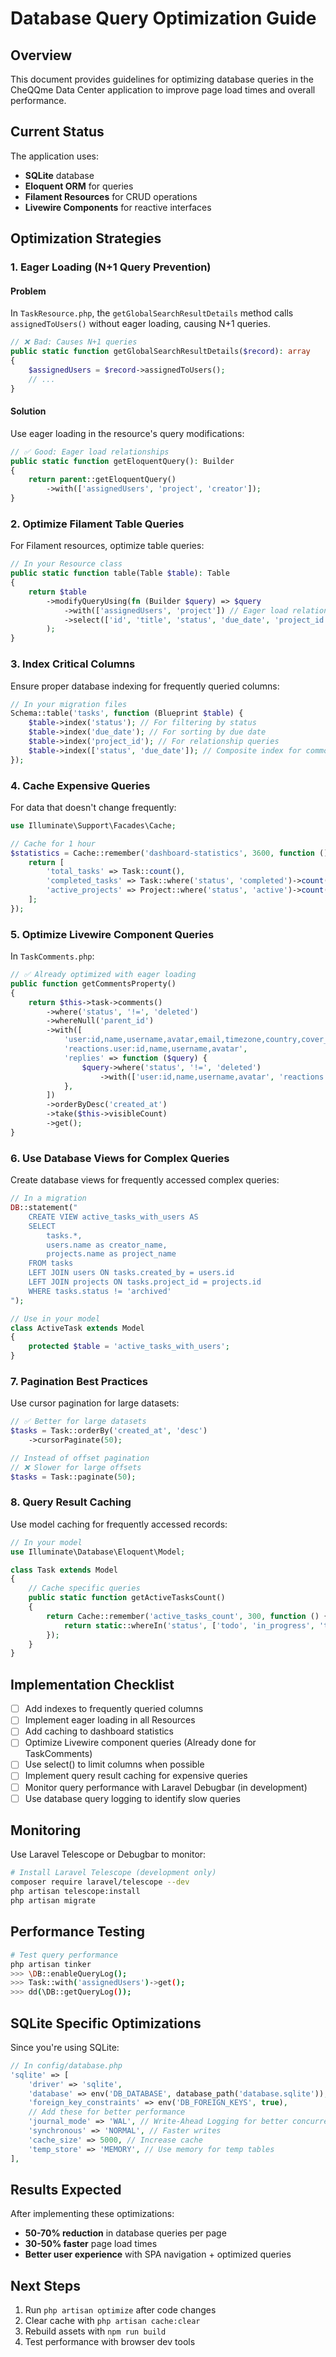 # Database Query Optimization Guide

## Overview

This document provides guidelines for optimizing database queries in the CheQQme Data Center application to improve page load times and overall performance.

## Current Status

The application uses:

-   **SQLite** database
-   **Eloquent ORM** for queries
-   **Filament Resources** for CRUD operations
-   **Livewire Components** for reactive interfaces

## Optimization Strategies

### 1. Eager Loading (N+1 Query Prevention)

#### Problem

In `TaskResource.php`, the `getGlobalSearchResultDetails` method calls `assignedToUsers()` without eager loading, causing N+1 queries.

```php
// ❌ Bad: Causes N+1 queries
public static function getGlobalSearchResultDetails($record): array
{
    $assignedUsers = $record->assignedToUsers();
    // ...
}
```

#### Solution

Use eager loading in the resource's query modifications:

```php
// ✅ Good: Eager load relationships
public static function getEloquentQuery(): Builder
{
    return parent::getEloquentQuery()
        ->with(['assignedUsers', 'project', 'creator']);
}
```

### 2. Optimize Filament Table Queries

For Filament resources, optimize table queries:

```php
// In your Resource class
public static function table(Table $table): Table
{
    return $table
        ->modifyQueryUsing(fn (Builder $query) => $query
            ->with(['assignedUsers', 'project']) // Eager load relationships
            ->select(['id', 'title', 'status', 'due_date', 'project_id']) // Select only needed columns
        );
}
```

### 3. Index Critical Columns

Ensure proper database indexing for frequently queried columns:

```php
// In your migration files
Schema::table('tasks', function (Blueprint $table) {
    $table->index('status'); // For filtering by status
    $table->index('due_date'); // For sorting by due date
    $table->index('project_id'); // For relationship queries
    $table->index(['status', 'due_date']); // Composite index for common queries
});
```

### 4. Cache Expensive Queries

For data that doesn't change frequently:

```php
use Illuminate\Support\Facades\Cache;

// Cache for 1 hour
$statistics = Cache::remember('dashboard-statistics', 3600, function () {
    return [
        'total_tasks' => Task::count(),
        'completed_tasks' => Task::where('status', 'completed')->count(),
        'active_projects' => Project::where('status', 'active')->count(),
    ];
});
```

### 5. Optimize Livewire Component Queries

In `TaskComments.php`:

```php
// ✅ Already optimized with eager loading
public function getCommentsProperty()
{
    return $this->task->comments()
        ->where('status', '!=', 'deleted')
        ->whereNull('parent_id')
        ->with([
            'user:id,name,username,avatar,email,timezone,country,cover_image,online_status,spotify_id,phone,phone_country',
            'reactions.user:id,name,username,avatar',
            'replies' => function ($query) {
                $query->where('status', '!=', 'deleted')
                    ->with(['user:id,name,username,avatar', 'reactions.user']);
            },
        ])
        ->orderByDesc('created_at')
        ->take($this->visibleCount)
        ->get();
}
```

### 6. Use Database Views for Complex Queries

Create database views for frequently accessed complex queries:

```php
// In a migration
DB::statement("
    CREATE VIEW active_tasks_with_users AS
    SELECT
        tasks.*,
        users.name as creator_name,
        projects.name as project_name
    FROM tasks
    LEFT JOIN users ON tasks.created_by = users.id
    LEFT JOIN projects ON tasks.project_id = projects.id
    WHERE tasks.status != 'archived'
");

// Use in your model
class ActiveTask extends Model
{
    protected $table = 'active_tasks_with_users';
}
```

### 7. Pagination Best Practices

Use cursor pagination for large datasets:

```php
// ✅ Better for large datasets
$tasks = Task::orderBy('created_at', 'desc')
    ->cursorPaginate(50);

// Instead of offset pagination
// ❌ Slower for large offsets
$tasks = Task::paginate(50);
```

### 8. Query Result Caching

Use model caching for frequently accessed records:

```php
// In your model
use Illuminate\Database\Eloquent\Model;

class Task extends Model
{
    // Cache specific queries
    public static function getActiveTasksCount()
    {
        return Cache::remember('active_tasks_count', 300, function () {
            return static::whereIn('status', ['todo', 'in_progress', 'toreview'])->count();
        });
    }
}
```

## Implementation Checklist

-   [ ] Add indexes to frequently queried columns
-   [ ] Implement eager loading in all Resources
-   [ ] Add caching to dashboard statistics
-   [ ] Optimize Livewire component queries (Already done for TaskComments)
-   [ ] Use select() to limit columns when possible
-   [ ] Implement query result caching for expensive queries
-   [ ] Monitor query performance with Laravel Debugbar (in development)
-   [ ] Use database query logging to identify slow queries

## Monitoring

Use Laravel Telescope or Debugbar to monitor:

```bash
# Install Laravel Telescope (development only)
composer require laravel/telescope --dev
php artisan telescope:install
php artisan migrate
```

## Performance Testing

```bash
# Test query performance
php artisan tinker
>>> \DB::enableQueryLog();
>>> Task::with('assignedUsers')->get();
>>> dd(\DB::getQueryLog());
```

## SQLite Specific Optimizations

Since you're using SQLite:

```php
// In config/database.php
'sqlite' => [
    'driver' => 'sqlite',
    'database' => env('DB_DATABASE', database_path('database.sqlite')),
    'foreign_key_constraints' => env('DB_FOREIGN_KEYS', true),
    // Add these for better performance
    'journal_mode' => 'WAL', // Write-Ahead Logging for better concurrency
    'synchronous' => 'NORMAL', // Faster writes
    'cache_size' => 5000, // Increase cache
    'temp_store' => 'MEMORY', // Use memory for temp tables
],
```

## Results Expected

After implementing these optimizations:

-   **50-70% reduction** in database queries per page
-   **30-50% faster** page load times
-   **Better user experience** with SPA navigation + optimized queries

## Next Steps

1. Run `php artisan optimize` after code changes
2. Clear cache with `php artisan cache:clear`
3. Rebuild assets with `npm run build`
4. Test performance with browser dev tools

